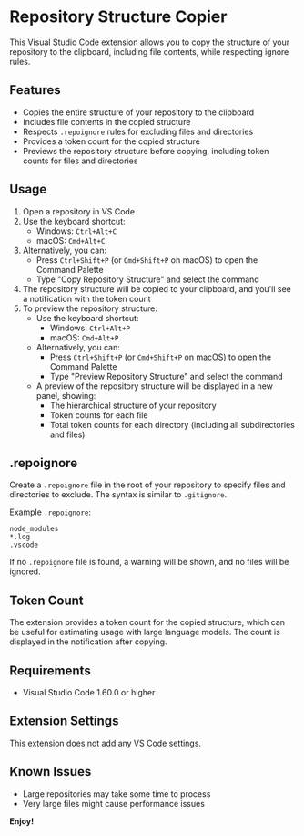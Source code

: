 # Repository Structure Copier

This Visual Studio Code extension allows you to copy the structure of your repository to the clipboard, including file contents, while respecting ignore rules.

## Features

- Copies the entire structure of your repository to the clipboard
- Includes file contents in the copied structure
- Respects `.repoignore` rules for excluding files and directories
- Provides a token count for the copied structure
- Previews the repository structure before copying, including token counts for files and directories

## Usage

1. Open a repository in VS Code
2. Use the keyboard shortcut:
   - Windows: `Ctrl+Alt+C`
   - macOS: `Cmd+Alt+C`
3. Alternatively, you can:
   - Press `Ctrl+Shift+P` (or `Cmd+Shift+P` on macOS) to open the Command Palette
   - Type "Copy Repository Structure" and select the command
4. The repository structure will be copied to your clipboard, and you'll see a notification with the token count
5. To preview the repository structure:
   - Use the keyboard shortcut:
     - Windows: `Ctrl+Alt+P`
     - macOS: `Cmd+Alt+P`
   - Alternatively, you can:
     - Press `Ctrl+Shift+P` (or `Cmd+Shift+P` on macOS) to open the Command Palette
     - Type "Preview Repository Structure" and select the command
   - A preview of the repository structure will be displayed in a new panel, showing:
     - The hierarchical structure of your repository
     - Token counts for each file
     - Total token counts for each directory (including all subdirectories and files)

## .repoignore

Create a `.repoignore` file in the root of your repository to specify files and directories to exclude. The syntax is similar to `.gitignore`.

Example `.repoignore`:

```
node_modules
*.log
.vscode
```

If no `.repoignore` file is found, a warning will be shown, and no files will be ignored.

## Token Count

The extension provides a token count for the copied structure, which can be useful for estimating usage with large language models. The count is displayed in the notification after copying.

## Requirements

- Visual Studio Code 1.60.0 or higher

## Extension Settings

This extension does not add any VS Code settings.

## Known Issues

- Large repositories may take some time to process
- Very large files might cause performance issues

**Enjoy!**
